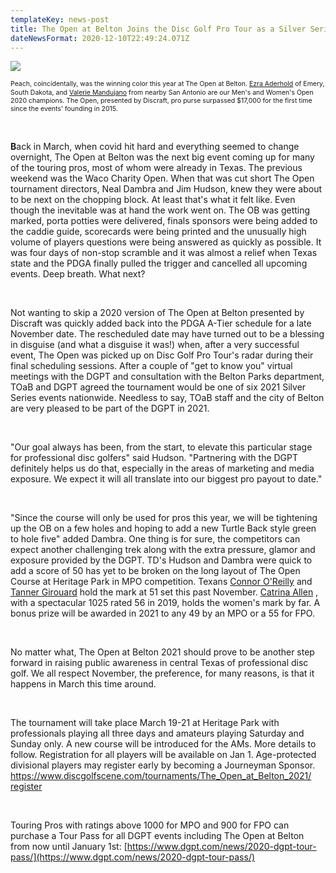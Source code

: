 ```yaml
---
templateKey: news-post
title: The Open at Belton Joins the Disc Golf Pro Tour as a Silver Series Event
dateNewsFormat: 2020-12-10T22:49:24.071Z
---
```



![](https://res.cloudinary.com/drgctrdk4/image/upload/v1607640618/Open%20DGC/News%20Assets/Ezra_and_Valerie20cropped_djepfm.jpg)



<span style="display: inline-block; font-size: .75em; line-height: 1.25em;">Peach, coincidentally, was the winning color this year at The Open at Belton. [Ezra Aderhold](https://www.pdga.com/player/121715) of Emery, South Dakota, and [Valerie Mandujano](https://www.pdga.com/player/62879) from nearby San Antonio are our Men's and Women's Open 2020 champions. The Open, presented by Discraft, pro purse surpassed $17,000 for the first time since the events' founding in 2015.</span>

<br/>

**B**ack in March, when covid hit hard and everything seemed to change overnight, The Open at Belton was the next big event coming up for many of the touring pros, most of whom were already in Texas. The previous weekend was the Waco Charity Open. When that was cut short The Open tournament directors, Neal Dambra and Jim Hudson, knew they were about to be next on the chopping block. At least that's what it felt like. Even though the inevitable was at hand the work went on. The OB was getting marked, porta potties were delivered, finals sponsors were being added to the caddie guide, scorecards were being printed and the unusually high volume of players questions were being answered as quickly as possible. It was four days of non-stop scramble and it was almost a relief when Texas state and the PDGA finally pulled the trigger and cancelled all upcoming events. Deep breath. What next?

<br/>

Not wanting to skip a 2020 version of The Open at Belton presented by Discraft was quickly added back into the PDGA A-Tier schedule for a late November date. The rescheduled date may have turned out to be a blessing in disguise (and what a disguise it was!) when, after a very successful event, The Open was picked up on Disc Golf Pro Tour's radar during their final scheduling sessions. After a couple of "get to know you" virtual meetings with the DGPT and consultation with the Belton Parks department, TOaB and DGPT agreed the tournament would be one of six 2021 Silver Series events nationwide. Needless to say, TOaB staff and the city of Belton are very pleased to be part of the DGPT in 2021.

<br/>

"Our goal always has been, from the start, to elevate this particular stage for professional disc golfers" said Hudson. "Partnering with the DGPT definitely helps us do that, especially in the areas of marketing and media exposure. We expect it will all translate into our biggest pro payout to date."

<br/>

"Since the course will only be used for pros this year, we will be tightening up the OB on a few holes and hoping to add a new Turtle Back style green to hole five" added Dambra. One thing is for sure, the competitors can expect another challenging trek along with the extra pressure, glamor and exposure provided by the DGPT. TD's Hudson and Dambra were quick to add a score of 50 has yet to be broken on the long layout of The Open Course at Heritage Park in MPO competition. Texans [Connor O'Reilly](https://www.pdga.com/player/99648) and [Tanner Girouard](https://www.pdga.com/player/88077) hold the mark at 51 set this past November. [Catrina Allen](https://www.pdga.com/player/44184) , with a spectacular 1025 rated 56 in 2019, holds the women's mark by far. A bonus prize will be awarded in 2021 to any 49 by an MPO or a 55 for FPO.

<br/>

No matter what, The Open at Belton 2021 should prove to be another step forward in raising public awareness in central Texas of professional disc golf. We all respect November, the preference, for many reasons, is that it happens in March this time around.

<br/>

The tournament will take place March 19-21 at Heritage Park with professionals playing all three days and amateurs playing Saturday and Sunday only. A new course will be introduced for the AMs. More details to follow. Registration for all players will be available on Jan 1. Age-protected divisional players may register early by becoming a Journeyman Sponsor. [https://www.​discgolfscene.com/tournaments/​The_Open_at_Belton_2021/​register](https://www.discgolfscene.com/tournaments/The_Open_at_Belton_2021/register)

<br/>

Touring Pros with ratings above 1000 for MPO and 900 for FPO can purchase a Tour Pass for all DGPT events including The Open at Belton from now until January 1st: [https://www.dgpt.com/​news/2020-dgpt-tour-pass/](https://www.dgpt.com/news/2020-dgpt-tour-pass/)